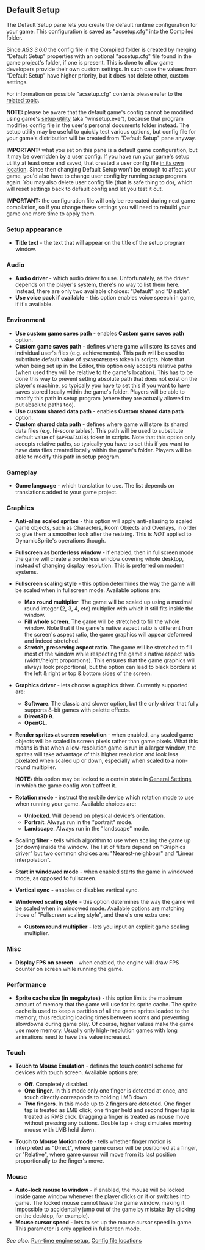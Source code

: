 ## Default Setup

The Default Setup pane lets you create the default runtime configuration for your game. This configuration is saved as "acsetup.cfg" into the Compiled folder.

Since *AGS 3.6.0* the config file in the Compiled folder is created by merging "Default Setup" properties with an optional "acsetup.cfg" file found in the game project's folder, if one is present. This is done to allow game developers provide their own custom settings. In such case the values from "Default Setup" have higher priority, but it does not delete other, custom settings.

For information on possible "acsetup.cfg" contents please refer to the [related topic](EngineConfigFile).

**NOTE:** please be aware that the default game's config cannot be modified using game's [setup utility](Setup) (aka "winsetup.exe"), because that program modifies config file in the user's personal documents folder instead. The setup utility may be useful to quickly test various options, but config file for your game's distribution will be created from "Default Setup" pane anyway.

**IMPORTANT:** what you set on this pane is a default game configuration,
but it may be overridden by a user config. If you have run your game's setup utility at least once and saved, that created a user config file
[in its own location](EngineConfigFile#configuration-file-locations). Since then changing Default Setup won't be enough to affect your game,
you'd also have to change user config by running setup program again. You may also delete user config file (that is safe thing to do), which
will reset settings back to default config and let you test it out.

**IMPORTANT:** the configuration file will only be recreated during next game compilation, so if you change these settings you will need to
rebuild your game one more time to apply them.

### Setup appearance

-   **Title text** - the text that will appear on the title of the setup program window.
    
### Audio

-   **Audio driver** - which audio driver to use. Unfortunately, as the driver depends on the player's system, there's no way to list them here. Instead, there are only two available choices: "Default" and "Disable".
-   **Use voice pack if available** - this option enables voice speech in game, if it's available.

### Environment

-   **Use custom game saves path** - enables **Custom game saves path** option.
-   **Custom game saves path** - defines where game will store its saves
    and individual user's files (e.g. achievements). This path will be
    used to substitute default value of `$SAVEGAMEDIR$` token
    in scripts. Note that when being set up in the Editor, this option
    only accepts relative paths (when used they will be relative to the
    game's location). This has to be done this way to prevent setting
    absolute path that does not exist on the player's machine, so
    typically you have to set this if you want to have saves stored
    locally within the game's folder. Players will be able to modify
    this path in setup program (where they are actually allowed to put
    absolute paths too).
-   **Use custom shared data path** - enables **Custom shared data path** option.
-   **Custom shared data path** - defines where game will store its
    shared data files (e.g. hi-score tables). This path will be used to
    substitute default value of `$APPDATADIR$` token in scripts. Note
    that this option only accepts relative paths, so typically you have
    to set this if you want to have data files created locally within
    the game's folder. Players will be able to modify
    this path in setup program.

### Gameplay

-   **Game language** - which translation to use. The list depends on translations added to your game project.

### Graphics

-   **Anti-alias scaled sprites** - this option will apply anti-aliasing to scaled game objects, such as Characters, Room Objects and Overlays, in order to give them a smoother look after the resizing. This is *NOT* applied to DynamicSprite's operations though.
-   **Fullscreen as borderless window** - if enabled, then in fullscreen mode the game will create a borderless window covering whole desktop, instead of changing display resolution. This is preferred on modern systems.
-   **Fullscreen scaling style** - this option determines the way the game will be scaled when in fullscreen mode. Available options are:
    - **Max round multiplier**. The game will be scaled up using a maximal round integer (2, 3, 4, etc) multiplier with which it still fits inside
the window.
    - **Fill whole screen**. The game will be stretched to fill the whole window. Note that if the game's native aspect ratio is different from the
screen's aspect ratio, the game graphics will appear deformed and indeed stretched.
    - **Stretch, preserving aspect ratio**. The game will be stretched to fill most of the window while respecting the game's native aspect ratio
(width/height proportions). This ensures that the game graphics will always look proportional, but the option can lead to black borders at the left & right or
top & bottom sides of the screen.

-   **Graphics driver** - lets choose a graphics driver. Currently supported are:
    - **Software**. The classic and slower option, but the only driver that fully supports 8-bit games with palette effects.
    - **Direct3D 9**.
    - **OpenGL**.

-   **Render sprites at screen resolution** - when enabled, any scaled game objects will be scaled in screen pixels rather than game pixels. What this means is that when a low-resolution game is run in a larger window, the sprites will take advantage of this higher resolution and look less pixelated when scaled up or down, especially when scaled to a non-round multiplier.

    **NOTE:** this option may be locked to a certain state in [General Settings](GeneralSettings), in which the game config won't affect it.

-   **Rotation mode** - instruct the mobile device which rotation mode to use when running your game. Available choices are:
    - **Unlocked**. Will depend on physical device's orientation.
    - **Portrait**. Always run in the "portrait" mode.
    - **Landscape**. Always run in the "landscape" mode.

-   **Scaling filter** - tells which algorithm to use when scaling the game up (or down) inside the window. The list of filters depend on "Graphics driver" but two common choices are: "Nearest-neighbour" and "Linear interpolation".
-   **Start in windowed mode** - when enabled starts the game in windowed mode, as opposed to fullscreen.
-   **Vertical sync** - enables or disables vertical sync.
-   **Windowed scaling style** - this option determines the way the game will be scaled when in windowed mode. Available options are matching those of "Fullscreen scaling style", and there's one extra one:
    - **Custom round multiplier** - lets you input an explicit game scaling multiplier.

### Misc

-   **Display FPS on screen** - when enabled, the engine will draw FPS counter on screen while running the game.

### Performance

-   **Sprite cache size (in megabytes)** - this option limits the maximum amount of memory that the game will use for its sprite cache. The sprite cache is used to keep a partition of all the game sprites loaded to the memory, thus reducing loading times between rooms and preventing slowdowns during game play. Of course, higher values make the game use more memory. Usually only high-resolution games with long animations need to have this value increased.

### Touch

-   **Touch to Mouse Emulation** - defines the touch control scheme for devices with touch screen. Available options are:
    - **Off**. Completely disabled.
    - **One finger**. In this mode only one finger is detected at once, and touch directly corresponds to holding LMB down.
    - **Two fingers**. In this mode up to 2 fingers are detected. One finger tap is treated as LMB click; one finger held and second finger tap is treated as RMB click. Dragging a finger is treated as mouse move without pressing any buttons. Double tap + drag simulates moving mouse with LMB held down.

-   **Touch to Mouse Motion mode** - tells whether finger motion is interpreted as "Direct", where game cursor will be positioned at a finger, or "Relative", where game cursor will move from its last position proportionally to the finger's move.

### Mouse

-   **Auto-lock mouse to window** - if enabled, the mouse will be locked inside game window whenever the player clicks on it or switches into game. The locked mouse cannot leave the game window, making it impossible to accidentally jump out of the game by mistake (by clicking on the desktop, for example).
-   **Mouse cursor speed** - lets to set up the mouse cursor speed in game. This parameter is only applied in fullscreen mode.

*See also:* [Run-time engine setup](Setup), [Config file locations](EngineConfigFile#configuration-file-locations)